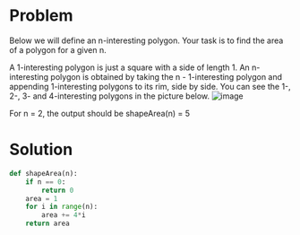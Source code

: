 # Problem
Below we will define an n-interesting polygon. Your task is to find the area of a polygon for a given n.

A 1-interesting polygon is just a square with a side of length 1. An n-interesting polygon is obtained by taking the n - 1-interesting polygon and appending 1-interesting polygons to its rim, side by side. You can see the 1-, 2-, 3- and 4-interesting polygons in the picture below.
![image]()

For n = 2, the output should be shapeArea(n) = 5 

# Solution
```python
def shapeArea(n):
    if n == 0:
        return 0
    area = 1
    for i in range(n):
        area += 4*i
    return area
```
